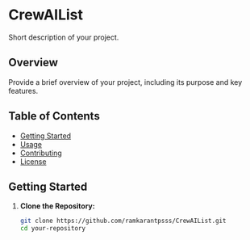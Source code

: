 # CrewAIList

Short description of your project.

## Overview

Provide a brief overview of your project, including its purpose and key features.

## Table of Contents

- [Getting Started](#getting-started)
- [Usage](#usage)
- [Contributing](#contributing)
- [License](#license)

## Getting Started

1. **Clone the Repository:**
   ```bash
   git clone https://github.com/ramkarantpsss/CrewAIList.git
   cd your-repository
